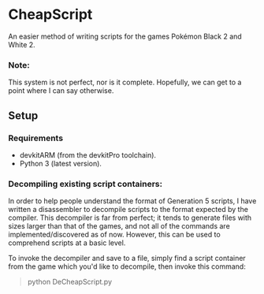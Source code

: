 # CheapScript
An easier method of writing scripts for the games Pokémon Black 2 and White 2.

### Note:
This system is not perfect, nor is it complete. Hopefully, we can get to a point where I can say otherwise.

## Setup
### Requirements
* devkitARM (from the devkitPro toolchain).
* Python 3 (latest version).

### Decompiling existing script containers:
In order to help people understand the format of Generation 5 scripts, I have written a disassembler to decompile scripts to the format expected by the compiler. This decompiler is far from perfect; it tends to generate files with sizes larger than that of the games, and not all of the commands are implemented/discovered as of now. However, this can be used to comprehend scripts at a basic level.

To invoke the decompiler and save to a file, simply find a script container from the game which you'd like to decompile, then invoke this command:
> python DeCheapScript.py <script container name> > <output destination>.s

If you just want to see the script printed to the console (not necessarily recommended...), omit the `>` operator:
> python DeCheapScript.py <script container name>

### Writing a custom script container:
If editing an existing container isn't your goal, or you just want to start anew, that is indeed possible.
* Create a blank text file in something such as Notepad or Notepad++. Change the extension to `.s`.
* Ensure the following lines are at the top:

```R
.include "commands.s"
.include "movements.s"
```

* Now, due to the way the DS generation scripts work, you now have to create the header section (which points to the starts of the scripts).

* Make a label for each of the scripts you are writing (the first part which will be executed when the script is called) under the header:
```R
ExampleScript:
  End
ExampleScript2:
  End
...
```

* For each script (again, the part which is executed when you first call the script), you must add a corresponding entry in the header section. Before the declaration of any labels (i.e ExampleScript in my example), you must write these entries, and then end the header section with EndHeader. Like this:
```R
...
Header:
  script ExampleScript
  script ExampleScript2
EndHeader

ExampleScript:
  End
ExampleScript2:
  End
...  
```

* You should have something akin to this (but, with the commands you want to be executed):

```R
.include "commands.s"
.include "movements.s"

Header:
  script ExampleScript
  script ExampleScript2
EndHeader

ExampleScript:
  End
ExampleScript2:
  End
```

## Building
To compile a single script container, run the following command in a console:
> python CheapScript.py <script container> \<destination>

## Commands
For a list of implemented commands, click the "Wiki" tab. Otherwise, see [this](https://pastebin.com/QPrYmFwY) reference for commands which may not be implemented as of yet.

## Contributors
Want to contribute? That is completely fine by me. All you have to do is submit a pull request.

## Credits:
• [Kaphotics](http://github.com/kwsch) and [pichu2001](https://projectpokemon.org/home/profile/222-pichu2001/) for documentation on scripting commands.

• [recordreader](https://www.youtube.com/channel/UCDwiNjAJ-dlllv9LuUxiS_A) for being a beta tester.

